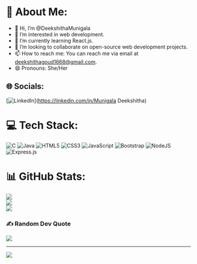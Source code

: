 # 💫 About Me:

- 👋 Hi, I’m @DeekshithaMunigala
- 👀 I’m interested in web development.
- 🌱 I’m currently learning React.js.
- 💞️ I’m looking to collaborate on open-source web development projects.
- 📫 How to reach me: You can reach me via email at deekshithagoud1668@gmail.com.
- 😄 Pronouns: She/Her

## 🌐 Socials:

[![LinkedIn](https://img.shields.io/badge/LinkedIn-%230077B5.svg?logo=linkedin&logoColor=white)](https://linkedin.com/in/Munigala Deekshitha) 

# 💻 Tech Stack:

![C](https://img.shields.io/badge/c-%2300599C.svg?style=for-the-badge&logo=c&logoColor=white) ![Java](https://img.shields.io/badge/java-%23ED8B00.svg?style=for-the-badge&logo=openjdk&logoColor=white) ![HTML5](https://img.shields.io/badge/html5-%23E34F26.svg?style=for-the-badge&logo=html5&logoColor=white) ![CSS3](https://img.shields.io/badge/css3-%231572B6.svg?style=for-the-badge&logo=css3&logoColor=white) ![JavaScript](https://img.shields.io/badge/javascript-%23323330.svg?style=for-the-badge&logo=javascript&logoColor=%23F7DF1E) ![Bootstrap](https://img.shields.io/badge/bootstrap-%238511FA.svg?style=for-the-badge&logo=bootstrap&logoColor=white) ![NodeJS](https://img.shields.io/badge/node.js-6DA55F?style=for-the-badge&logo=node.js&logoColor=white) ![Express.js](https://img.shields.io/badge/express.js-%23404d59.svg?style=for-the-badge&logo=express&logoColor=%2361DAFB)

# 📊 GitHub Stats:

![](https://github-readme-stats.vercel.app/api?username=DeekshithaMunigala&theme=radical&hide_border=false&include_all_commits=false&count_private=false)<br/>
![](https://github-readme-streak-stats.herokuapp.com/?user=DeekshithaMunigala&theme=radical&hide_border=false)<br/>
![](https://github-readme-stats.vercel.app/api/top-langs/?username=DeekshithaMunigala&theme=radical&hide_border=false&include_all_commits=false&count_private=false&layout=compact)

### ✍️ Random Dev Quote

![](https://quotes-github-readme.vercel.app/api?type=horizontal&theme=radical)

---
[![](https://visitcount.itsvg.in/api?id=DeekshithaMunigala&icon=0&color=0)](https://visitcount.itsvg.in)

<!-- Proudly created with GPRM ( https://gprm.itsvg.in ) -->
